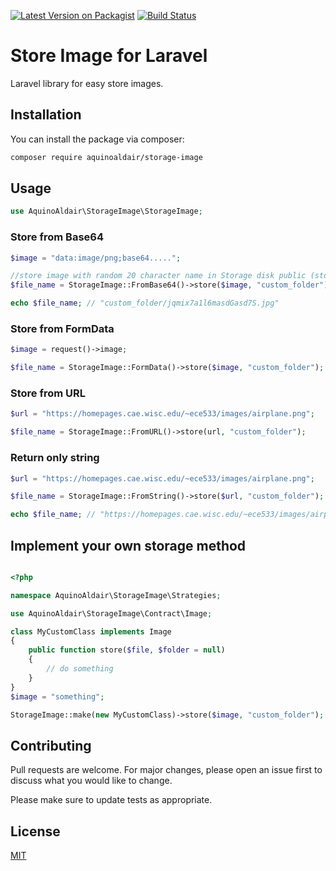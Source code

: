 [![Latest Version on Packagist](https://img.shields.io/packagist/v/aquinoaldair/storage-image.svg?style=flat-square)](https://packagist.org/packages/aquinoaldair/storage-image)
[![Build Status](https://travis-ci.org/aquinoaldair/storage-image.svg?branch=main)](https://travis-ci.org/aquinoaldair/storage-image)

# Store Image for Laravel

Laravel library for easy store images.

## Installation

You can install the package via composer:

```bash
composer require aquinoaldair/storage-image
```

## Usage

```php
use AquinoAldair\StorageImage\StorageImage;
```

### Store from Base64

```php
$image = "data:image/png;base64.....";

//store image with random 20 character name in Storage disk public (storage/app/public/customFolder) 
$file_name = StorageImage::FromBase64()->store($image, "custom_folder");

echo $file_name; // "custom_folder/jqmix7a1l6masdGasd7S.jpg"
```

### Store from FormData

```php
$image = request()->image;

$file_name = StorageImage::FormData()->store($image, "custom_folder");
```

### Store from URL

```php
$url = "https://homepages.cae.wisc.edu/~ece533/images/airplane.png";

$file_name = StorageImage::FromURL()->store(url, "custom_folder");
```

### Return only string

```php
$url = "https://homepages.cae.wisc.edu/~ece533/images/airplane.png";

$file_name = StorageImage::FromString()->store($url, "custom_folder");

echo $file_name; // "https://homepages.cae.wisc.edu/~ece533/images/airplane.png"

```

## Implement your own storage method

```php

<?php

namespace AquinoAldair\StorageImage\Strategies;

use AquinoAldair\StorageImage\Contract\Image;

class MyCustomClass implements Image
{
    public function store($file, $folder = null)
    {
        // do something
    }
}
$image = "something";

StorageImage::make(new MyCustomClass)->store($image, "custom_folder");

```

## Contributing
Pull requests are welcome. For major changes, please open an issue first to discuss what you would like to change.

Please make sure to update tests as appropriate.

## License

[MIT](./LICENSE.md)
